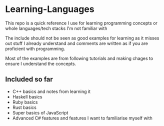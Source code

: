 # Learning-Languages

This repo is a quick reference I use for learning programming concepts or whole languages/tech stacks I'm not familiar with

The include should not be seen as good examples for learning as it misses out stuff I already understand and comments are written as if you are proficient with programming.

Most of the examples are from following tutorials and making chages to ensure I understand the concepts.

## Included so far
- C++ basics and notes from learning it
- Haskell basics
- Ruby basics
- Rust basics 
- Super basics of JavaScript
- Advanced C# features and features I want to familiarise myself with
